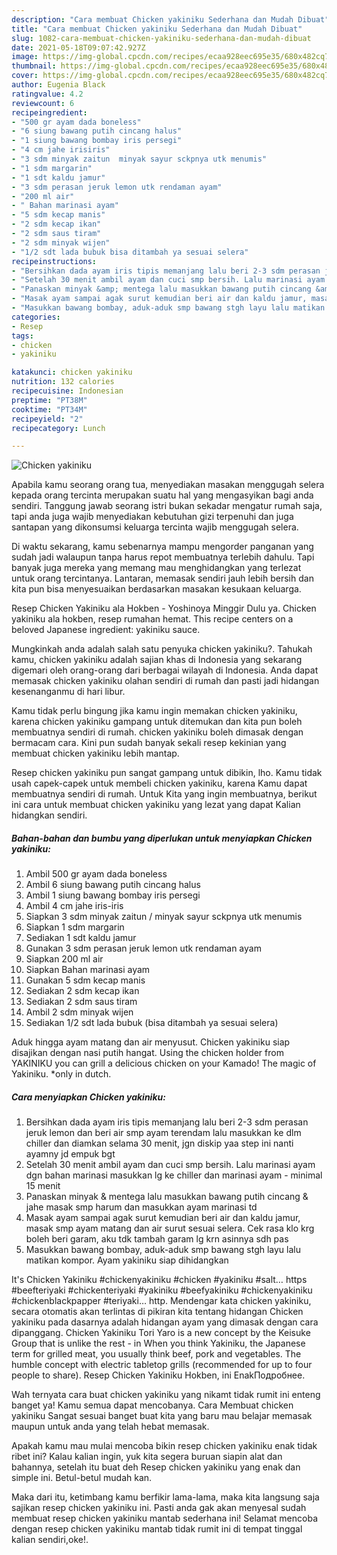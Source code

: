 ```yaml
---
description: "Cara membuat Chicken yakiniku Sederhana dan Mudah Dibuat"
title: "Cara membuat Chicken yakiniku Sederhana dan Mudah Dibuat"
slug: 1082-cara-membuat-chicken-yakiniku-sederhana-dan-mudah-dibuat
date: 2021-05-18T09:07:42.927Z
image: https://img-global.cpcdn.com/recipes/ecaa928eec695e35/680x482cq70/chicken-yakiniku-foto-resep-utama.jpg
thumbnail: https://img-global.cpcdn.com/recipes/ecaa928eec695e35/680x482cq70/chicken-yakiniku-foto-resep-utama.jpg
cover: https://img-global.cpcdn.com/recipes/ecaa928eec695e35/680x482cq70/chicken-yakiniku-foto-resep-utama.jpg
author: Eugenia Black
ratingvalue: 4.2
reviewcount: 6
recipeingredient:
- "500 gr ayam dada boneless"
- "6 siung bawang putih cincang halus"
- "1 siung bawang bombay iris persegi"
- "4 cm jahe irisiris"
- "3 sdm minyak zaitun  minyak sayur sckpnya utk menumis"
- "1 sdm margarin"
- "1 sdt kaldu jamur"
- "3 sdm perasan jeruk lemon utk rendaman ayam"
- "200 ml air"
- " Bahan marinasi ayam"
- "5 sdm kecap manis"
- "2 sdm kecap ikan"
- "2 sdm saus tiram"
- "2 sdm minyak wijen"
- "1/2 sdt lada bubuk bisa ditambah ya sesuai selera"
recipeinstructions:
- "Bersihkan dada ayam iris tipis memanjang lalu beri 2-3 sdm perasan jeruk lemon dan beri air smp ayam terendam lalu masukkan ke dlm chiller dan diamkan selama 30 menit, jgn diskip yaa step ini nanti ayamny jd empuk bgt"
- "Setelah 30 menit ambil ayam dan cuci smp bersih. Lalu marinasi ayam dgn bahan marinasi masukkan lg ke chiller dan marinasi ayam  minimal 15 menit"
- "Panaskan minyak &amp; mentega lalu masukkan bawang putih cincang &amp; jahe masak smp harum dan masukkan ayam marinasi td"
- "Masak ayam sampai agak surut kemudian beri air dan kaldu jamur, masak smp ayam matang dan air surut sesuai selera. Cek rasa klo krg boleh beri garam, aku tdk tambah garam lg krn asinnya sdh pas"
- "Masukkan bawang bombay, aduk-aduk smp bawang stgh layu lalu matikan kompor. Ayam yakiniku siap dihidangkan"
categories:
- Resep
tags:
- chicken
- yakiniku

katakunci: chicken yakiniku 
nutrition: 132 calories
recipecuisine: Indonesian
preptime: "PT38M"
cooktime: "PT34M"
recipeyield: "2"
recipecategory: Lunch

---
```



![Chicken yakiniku](https://img-global.cpcdn.com/recipes/ecaa928eec695e35/680x482cq70/chicken-yakiniku-foto-resep-utama.jpg)

Apabila kamu seorang orang tua, menyediakan masakan menggugah selera kepada orang tercinta merupakan suatu hal yang mengasyikan bagi anda sendiri. Tanggung jawab seorang istri bukan sekadar mengatur rumah saja, tapi anda juga wajib menyediakan kebutuhan gizi terpenuhi dan juga santapan yang dikonsumsi keluarga tercinta wajib menggugah selera.

Di waktu  sekarang, kamu sebenarnya mampu mengorder panganan yang sudah jadi walaupun tanpa harus repot membuatnya terlebih dahulu. Tapi banyak juga mereka yang memang mau menghidangkan yang terlezat untuk orang tercintanya. Lantaran, memasak sendiri jauh lebih bersih dan kita pun bisa menyesuaikan berdasarkan masakan kesukaan keluarga. 

Resep Chicken Yakiniku ala Hokben - Yoshinoya Minggir Dulu ya. Chicken yakiniku ala hokben, resep rumahan hemat. This recipe centers on a beloved Japanese ingredient: yakiniku sauce.

Mungkinkah anda adalah salah satu penyuka chicken yakiniku?. Tahukah kamu, chicken yakiniku adalah sajian khas di Indonesia yang sekarang digemari oleh orang-orang dari berbagai wilayah di Indonesia. Anda dapat memasak chicken yakiniku olahan sendiri di rumah dan pasti jadi hidangan kesenanganmu di hari libur.

Kamu tidak perlu bingung jika kamu ingin memakan chicken yakiniku, karena chicken yakiniku gampang untuk ditemukan dan kita pun boleh membuatnya sendiri di rumah. chicken yakiniku boleh dimasak dengan bermacam cara. Kini pun sudah banyak sekali resep kekinian yang membuat chicken yakiniku lebih mantap.

Resep chicken yakiniku pun sangat gampang untuk dibikin, lho. Kamu tidak usah capek-capek untuk membeli chicken yakiniku, karena Kamu dapat membuatnya sendiri di rumah. Untuk Kita yang ingin membuatnya, berikut ini cara untuk membuat chicken yakiniku yang lezat yang dapat Kalian hidangkan sendiri.

<!--inarticleads1-->

##### Bahan-bahan dan bumbu yang diperlukan untuk menyiapkan Chicken yakiniku:

1. Ambil 500 gr ayam dada boneless
1. Ambil 6 siung bawang putih cincang halus
1. Ambil 1 siung bawang bombay iris persegi
1. Ambil 4 cm jahe iris-iris
1. Siapkan 3 sdm minyak zaitun / minyak sayur sckpnya utk menumis
1. Siapkan 1 sdm margarin
1. Sediakan 1 sdt kaldu jamur
1. Gunakan 3 sdm perasan jeruk lemon utk rendaman ayam
1. Siapkan 200 ml air
1. Siapkan  Bahan marinasi ayam
1. Gunakan 5 sdm kecap manis
1. Sediakan 2 sdm kecap ikan
1. Sediakan 2 sdm saus tiram
1. Ambil 2 sdm minyak wijen
1. Sediakan 1/2 sdt lada bubuk (bisa ditambah ya sesuai selera)


Aduk hingga ayam matang dan air menyusut. Chicken yakiniku siap disajikan dengan nasi putih hangat. Using the chicken holder from YAKINIKU you can grill a delicious chicken on your Kamado! The magic of Yakiniku. *only in dutch. 

<!--inarticleads2-->

##### Cara menyiapkan Chicken yakiniku:

1. Bersihkan dada ayam iris tipis memanjang lalu beri 2-3 sdm perasan jeruk lemon dan beri air smp ayam terendam lalu masukkan ke dlm chiller dan diamkan selama 30 menit, jgn diskip yaa step ini nanti ayamny jd empuk bgt
1. Setelah 30 menit ambil ayam dan cuci smp bersih. Lalu marinasi ayam dgn bahan marinasi masukkan lg ke chiller dan marinasi ayam  - minimal 15 menit
1. Panaskan minyak &amp; mentega lalu masukkan bawang putih cincang &amp; jahe masak smp harum dan masukkan ayam marinasi td
1. Masak ayam sampai agak surut kemudian beri air dan kaldu jamur, masak smp ayam matang dan air surut sesuai selera. Cek rasa klo krg boleh beri garam, aku tdk tambah garam lg krn asinnya sdh pas
1. Masukkan bawang bombay, aduk-aduk smp bawang stgh layu lalu matikan kompor. Ayam yakiniku siap dihidangkan


It&#39;s Chicken Yakiniku #chickenyakiniku #chicken #yakiniku #salt… https #beefteriyaki #chickenteriyaki #yakiniku #beefyakiniku #chickenyakiniku #chickenblackpapper #teriyaki… http. Mendengar kata chicken yakiniku, secara otomatis akan terlintas di pikiran kita tentang hidangan Chicken yakiniku pada dasarnya adalah hidangan ayam yang dimasak dengan cara dipanggang. Chicken Yakiniku Tori Yaro is a new concept by the Keisuke Group that is unlike the rest - in When you think Yakiniku, the Japanese term for grilled meat, you usually think beef, pork and vegetables. The humble concept with electric tabletop grills (recommended for up to four people to share). Resep Chicken Yakiniku Hokben, ini EnakПодробнее. 

Wah ternyata cara buat chicken yakiniku yang nikamt tidak rumit ini enteng banget ya! Kamu semua dapat mencobanya. Cara Membuat chicken yakiniku Sangat sesuai banget buat kita yang baru mau belajar memasak maupun untuk anda yang telah hebat memasak.

Apakah kamu mau mulai mencoba bikin resep chicken yakiniku enak tidak ribet ini? Kalau kalian ingin, yuk kita segera buruan siapin alat dan bahannya, setelah itu buat deh Resep chicken yakiniku yang enak dan simple ini. Betul-betul mudah kan. 

Maka dari itu, ketimbang kamu berfikir lama-lama, maka kita langsung saja sajikan resep chicken yakiniku ini. Pasti anda gak akan menyesal sudah membuat resep chicken yakiniku mantab sederhana ini! Selamat mencoba dengan resep chicken yakiniku mantab tidak rumit ini di tempat tinggal kalian sendiri,oke!.

